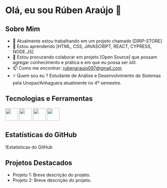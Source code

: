 # Olá, eu sou Rúben Araújo 👋

## Sobre Mim
- 🔭 Atualmente estou trabalhando em um projeto chamado [DRIP-STORE]
- 🌱 Estou aprendendo [HTML, CSS, JAVASCRIPT, REACT, CYPRESS, NODE.JS]
- 👯 Estou procurando colaborar em projeto [Open Source] que possam agregar conhecimento e prática e em que eu possa ser útil.
- 📫 Como me encontrar: rubenaraujo097@gmail.com
- ⚡ Quem sou eu ? Estudante de Análise e Desenvolvimento de Sistemas pela Unopar/Anhaguera atualmente no 4º semestre.

## Tecnologias e Ferramentas
<img src="https://cdn.jsdelivr.net/gh/devicons/devicon/icons/javascript/javascript-original.svg" width="40" height="40"/> 
<img src="https://cdn.jsdelivr.net/gh/devicons/devicon/icons/react/react-original.svg" width="40" height="40"/> 
<img src="https://cdn.jsdelivr.net/gh/devicons/devicon/icons/nodejs/nodejs-original.svg" width="40" height="40"/> 
<img src="https://www.google.com/url?sa=i&url=https%3A%2F%2Ficonscout.com%2Fpt%2Ffree-icon%2Fgithub-3185115&psig=AOvVaw1cV4_-6lvrDteJgsB1g6S_&ust=1724444890632000&source=images&cd=vfe&opi=89978449&ved=0CBQQjRxqFwoTCMjx2Yu4iYgDFQAAAAAdAAAAABAE" width="40" height="40"/>





## Estatísticas do GitHub
!Estatísticas do GitHub

## Projetos Destacados
- Projeto 1: Breve descrição do projeto.
- Projeto 2: Breve descrição do projeto.

